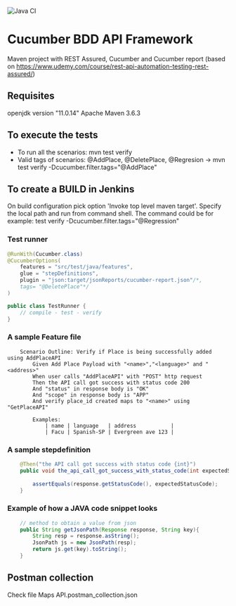 ![Java CI](https://github.com/leomiro1/APIFramework/workflows/Java%20CI/badge.svg)

# Cucumber BDD API Framework
    
Maven project with REST Assured, Cucumber and Cucumber report (based on https://www.udemy.com/course/rest-api-automation-testing-rest-assured/)

## Requisites

openjdk version "11.0.14"
Apache Maven 3.6.3

## To execute the tests

* To run all the scenarios: mvn test verify
* Valid tags of scenarios: @AddPlace, @DeletePlace, @Regresion -> mvn test verify -Dcucumber.filter.tags="@AddPlace"

## To create a BUILD in Jenkins

On build configuration pick option 'Invoke top level maven target'.
Specify the local path and run from command shell. The command could be for example: test verify -Dcucumber.filter.tags="@Regression"

### Test runner
```Java
@RunWith(Cucumber.class)
@CucumberOptions(
    features = "src/test/java/features",
    glue = "stepDefinitions",
    plugin = "json:target/jsonReports/cucumber-report.json"/*,
    tags= "@DeletePlace"*/
)

public class TestRunner {
    // compile - test - verify    
}
```
### A sample Feature file
```gherkin
    Scenario Outline: Verify if Place is being successfully added using AddPlaceAPI
        Given Add Place Payload with "<name>","<language>" and "<address>"
        When user calls "AddPlaceAPI" with "POST" http request
        Then the API call got success with status code 200
        And "status" in response body is "OK"
        And "scope" in response body is "APP"
        And verify place_id created maps to "<name>" using "GetPlaceAPI"

        Examples:
            | name | language   | address           |
            | Facu | Spanish-SP | Evergreen ave 123 |
```
### A sample stepdefinition
```Java
    @Then("the API call got success with status code {int}")
    public void the_api_call_got_success_with_status_code(int expectedStatusCode) {
        
        assertEquals(response.getStatusCode(), expectedStatusCode);
    }
```
### Example of how a JAVA code snippet looks
```Java
    // method to obtain a value from json
    public String getJsonPath(Response response, String key){
        String resp = response.asString();
        JsonPath js = new JsonPath(resp);
        return js.get(key).toString();
    }
```
## Postman collection
Check file Maps API.postman_collection.json

